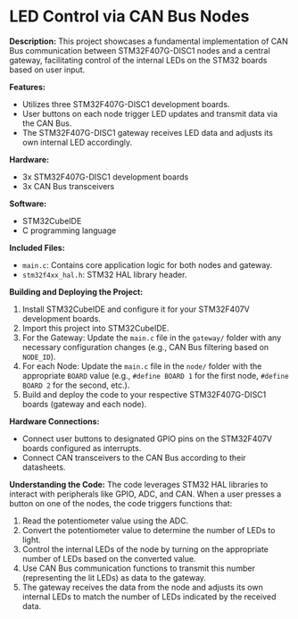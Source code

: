# LED Control via CAN Bus Nodes

**Description:**
This project showcases a fundamental implementation of CAN Bus communication between STM32F407G-DISC1 nodes and a central gateway, facilitating control of the internal LEDs on the STM32 boards based on user input.

**Features:**
- Utilizes three STM32F407G-DISC1 development boards.
- User buttons on each node trigger LED updates and transmit data via the CAN Bus.
- The STM32F407G-DISC1 gateway receives LED data and adjusts its own internal LED accordingly.

**Hardware:**
- 3x STM32F407G-DISC1 development boards
- 3x CAN Bus transceivers

**Software:**
- STM32CubeIDE
- C programming language

**Included Files:**
- `main.c`: Contains core application logic for both nodes and gateway.
- `stm32f4xx_hal.h`: STM32 HAL library header.

**Building and Deploying the Project:**
1. Install STM32CubeIDE and configure it for your STM32F407V development boards.
2. Import this project into STM32CubeIDE.
3. For the Gateway: Update the `main.c` file in the `gateway/` folder with any necessary configuration changes (e.g., CAN Bus filtering based on `NODE_ID`).
4. For each Node: Update the `main.c` file in the `node/` folder with the appropriate `BOARD` value (e.g., `#define BOARD 1` for the first node, `#define BOARD 2` for the second, etc.).
5. Build and deploy the code to your respective STM32F407G-DISC1 boards (gateway and each node).

**Hardware Connections:**
- Connect user buttons to designated GPIO pins on the STM32F407V boards configured as interrupts.
- Connect CAN transceivers to the CAN Bus according to their datasheets.

**Understanding the Code:**
The code leverages STM32 HAL libraries to interact with peripherals like GPIO, ADC, and CAN. When a user presses a button on one of the nodes, the code triggers functions that:
1. Read the potentiometer value using the ADC.
2. Convert the potentiometer value to determine the number of LEDs to light.
3. Control the internal LEDs of the node by turning on the appropriate number of LEDs based on the converted value.
4. Use CAN Bus communication functions to transmit this number (representing the lit LEDs) as data to the gateway.
5. The gateway receives the data from the node and adjusts its own internal LEDs to match the number of LEDs indicated by the received data.
